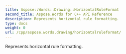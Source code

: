 ```yaml
---
title: Aspose::Words::Drawing::HorizontalRuleFormat
second_title: Aspose.Words for C++ API Reference
description: Represents horizontal rule formatting. 
type: docs
weight: 0
url: /cpp/aspose.words.drawing/horizontalruleformat/
---
```


Represents horizontal rule formatting. 

